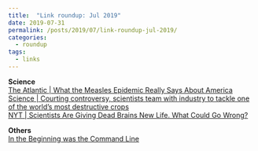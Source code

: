 ```yaml
---
title:  "Link roundup: Jul 2019"
date: 2019-07-31
permalink: /posts/2019/07/link-roundup-jul-2019/
categories: 
  - roundup
tags:
  - links
---
```

  
**Science**  
[The Atlantic \| What the Measles Epidemic Really Says About America](https://www.theatlantic.com/magazine/archive/2019/08/measles-as-metaphor/592756/)  
[Science \| Courting controversy, scientists team with industry to tackle one of the world’s most destructive crops](https://www.sciencemag.org/news/2019/07/courting-controversy-scientists-team-industry-tackle-one-world-s-most-destructive-crops?rss=1)  
[NYT \| Scientists Are Giving Dead Brains New Life. What Could Go Wrong?](https://www.nytimes.com/2019/07/02/magazine/dead-pig-brains-reanimation.html)  
  
**Others**  
[In the Beginning was the Command Line](http://cristal.inria.fr/~weis/info/commandline.html)  
